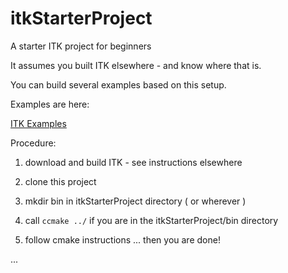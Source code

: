 itkStarterProject
=================

A starter ITK project for beginners

It assumes you built ITK elsewhere - and know where that is.

You can build several examples based on this setup.

Examples are here:

[ITK Examples](http://www.itk.org/Wiki/ITK/Examples)

Procedure:

1.  download and build ITK - see instructions elsewhere

2.  clone this project 

3.  mkdir bin in itkStarterProject directory ( or wherever )

4.  call  `ccmake ../`  if you are in the itkStarterProject/bin directory

5.  follow cmake instructions ... then you are done!

... 
